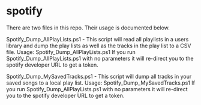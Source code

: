 # spotify
There are two files in this repo.  Their usage is documented below.

Spotify_Dump_AllPlayLists.ps1 - This script will read all playlists in a users library and dump the play lists as well as the tracks in the play list to a CSV file.
    Usage:
    Spotify_Dump_AllPlayLists.ps1 <spotify user name> <spotify bearer token> <OPTIONAL file name>
    If you run Spotify_Dump_AllPlayLists.ps1 with no parameters it will re-direct you to the spotify developer URL to get a token.

Spotify_Dump_MySavedTracks.ps1 - This script will dump all tracks in your saved songs to a local play list.
    Usage:
    Spotify_Dump_MySavedTracks.ps1 <spotify bearer token> <OPTIONAL file name>
    If you run Spotify_Dump_AllPlayLists.ps1 with no parameters it will re-direct you to the spotify developer URL to get a token.
